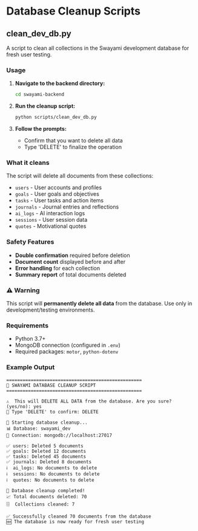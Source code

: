 # Database Cleanup Scripts

## clean_dev_db.py

A script to clean all collections in the Swayami development database for fresh user testing.

### Usage

1. **Navigate to the backend directory:**
   ```bash
   cd swayami-backend
   ```

2. **Run the cleanup script:**
   ```bash
   python scripts/clean_dev_db.py
   ```

3. **Follow the prompts:**
   - Confirm that you want to delete all data
   - Type 'DELETE' to finalize the operation

### What it cleans

The script will delete all documents from these collections:
- `users` - User accounts and profiles
- `goals` - User goals and objectives
- `tasks` - User tasks and action items
- `journals` - Journal entries and reflections
- `ai_logs` - AI interaction logs
- `sessions` - User session data
- `quotes` - Motivational quotes

### Safety Features

- **Double confirmation** required before deletion
- **Document count** displayed before and after
- **Error handling** for each collection
- **Summary report** of total documents deleted

### ⚠️ Warning

This script will **permanently delete all data** from the database. Use only in development/testing environments.

### Requirements

- Python 3.7+
- MongoDB connection (configured in `.env`)
- Required packages: `motor`, `python-dotenv`

### Example Output

```
==================================================
🧹 SWAYAMI DATABASE CLEANUP SCRIPT
==================================================

⚠️  This will DELETE ALL DATA from the database. Are you sure? (yes/no): yes
🔴 Type 'DELETE' to confirm: DELETE

🧹 Starting database cleanup...
📊 Database: swayami_dev
🔗 Connection: mongodb://localhost:27017

✅ users: Deleted 5 documents
✅ goals: Deleted 12 documents
✅ tasks: Deleted 45 documents
✅ journals: Deleted 8 documents
ℹ️  ai_logs: No documents to delete
ℹ️  sessions: No documents to delete
ℹ️  quotes: No documents to delete

🎉 Database cleanup completed!
📈 Total documents deleted: 70
🗄️  Collections cleaned: 7

✅ Successfully cleaned 70 documents from the database
🆕 The database is now ready for fresh user testing
``` 